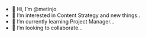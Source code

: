 - 👋 Hi, I’m @metinjo
- 👀 I’m interested in Content Strategy and new things..
- 🌱 I’m currently learning Project Manager...
- 💞️ I’m looking to collaborate...

<!---
metinjo/metinjo is a ✨ special ✨ repository because its `README.md` (this file) appears on your GitHub profile.
You can click the Preview link to take a look at your changes.
--->
